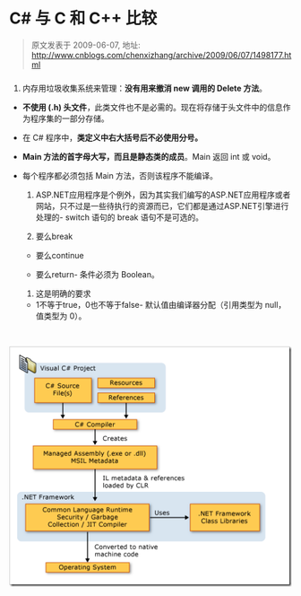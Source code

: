# C# 与 C 和 C++ 比较 
> 原文发表于 2009-06-07, 地址: http://www.cnblogs.com/chenxizhang/archive/2009/06/07/1498177.html 


### 

 1. 内存用垃圾收集系统来管理：**没有用来撤消 new 调用的 Delete 方法**。

- **不使用 (.h) 头文件**，此类文件也不是必需的。现在将存储于头文件中的信息作为程序集的一部分存储。

- 在 C# 程序中，**类定义中右大括号后不必使用分号。**

- **Main 方法的首字母大写，而且是静态类的成员**。Main 返回 int 或 void。

- 每个程序都必须包括 Main 方法，否则该程序不能编译。

	1. ASP.NET应用程序是个例外，因为其实我们编写的ASP.NET应用程序或者网站，只不过是一些待执行的资源而已，它们都是通过ASP.NET引擎进行处理的- switch 语句的 break 语句不是可选的。

	1. 要么break
	
	- 要么continue
	
	- 要么return- 条件必须为 Boolean。

	1. 这是明确的要求
	
	- 1不等于true，0也不等于false- 默认值由编译器分配（引用类型为 null，值类型为 0）。

  

 [![image](./images/1498177-image_thumb.png "image")](http://images.cnblogs.com/cnblogs_com/chenxizhang/WindowsLiveWriter/CCC_101CA/image_2.png)

